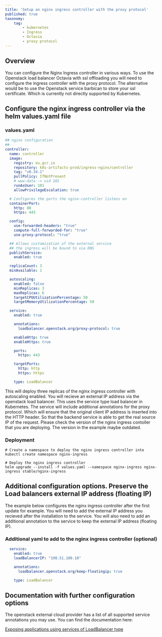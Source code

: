 ```yaml
---
title: 'Setup an nginx ingress controller with the proxy protocol'
published: true
taxonomy:
    tag:
        - kubernetes
        - Ingress
        - Octavia
        - proxy protocol
---
```


## Overview

You can configure the Nginx Ingress controller in various ways. To use the Openstack load balancer Octavia with ssl offloading you will need to configure the ingress controller with the proxy protocol. The alternative would be to use the Openstack service barbican to store your ssl certificate. Which is currently not directly supported by Kubernetes.


## Configure the nginx ingress controller via the helm values.yaml file

### values.yaml

```yaml
## nginx configuration
##
controller:
  name: controller
  image:
    registry: eu.gcr.io
    repository: k8s-artifacts-prod/ingress-nginx/controller
    tag: "v0.34.1"
    pullPolicy: IfNotPresent
    # www-data -> uid 101
    runAsUser: 101
    allowPrivilegeEscalation: true

  # Configures the ports the nginx-controller listens on
  containerPort:
    http: 80
    https: 443

  config:
    use-forwarded-headers: "true"
    compute-full-forwarded-for: "true"
    use-proxy-protocol: "true"

  ## Allows customization of the external service
  ## the ingress will be bound to via DNS
  publishService:
    enabled: true

  replicaCount: 3
  minAvailable: 1

  autoscaling:
    enabled: false
    minReplicas: 3
    maxReplicas: 6
    targetCPUUtilizationPercentage: 50
    targetMemoryUtilizationPercentage: 50

  service:
    enabled: true

    annotations:
      loadbalancer.openstack.org/proxy-protocol: true

    enableHttp: true
    enableHttps: true

    ports:
      https: 443

    targetPorts:
      http: http
      https: https

    type: LoadBalancer
```

This will deploy three replicas of the nginx ingress controller with autoscaling enabled. You will recieve an external IP address via the openstack load balancer. This uses the service type load balancer in Kubernetes. The service will include additional annotations for the proxy protocol. Which will ensure that the original client IP address is inserted into the HTTP header. So that the backend service is able to get the real source IP of the request. Please check the version of the nginx ingress contoller that you are deploying. The version in the example maybe outdated.

### Deployment

```shell
# Create a namespace to deploy the nginx ingress controller into
kubectl create namespace nginx-ingress

# Deploy the nginx ingress controller
helm upgrade --install -f values.yaml --namespace nginx-ingress nginx-ingress stable/nginx-ingress
```

## Additional configuration options. Preserve the Load balancers external IP address (floating IP)


The example below configures the nginx ingress controller after the first update for example. You will need to add the external IP address you recieved after the installation to the service. You will also need to add an additional annotation to the service to keep the external IP address (floating IP).

### Additional yaml to add to the nginx ingress controller (optional)

```yaml
  service:
    enabled: true
    loadBalancerIP: "198.51.100.10"

    annotations:
      loadbalancer.openstack.org/keep-floatingip: true

    type: LoadBalancer
```

## Documentation with further configuration options

The openstack external cloud provider has a list of all supported service annotations you may use. You can find the documentation here:

[Exposing applications using services of LoadBalancer type](https://github.com/kubernetes/cloud-provider-openstack/blob/master/docs/expose-applications-using-loadbalancer-type-service.md)
